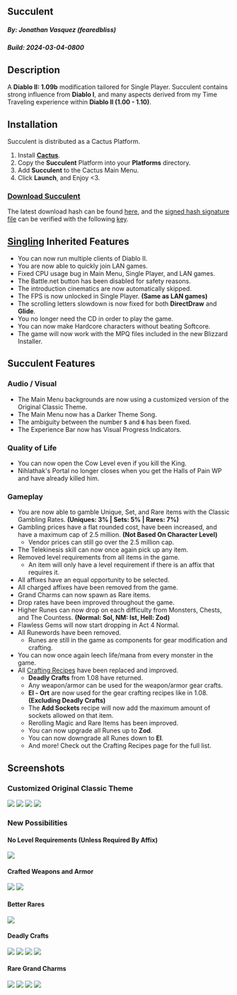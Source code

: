 ## Succulent
##### By: Jonathan Vasquez (fearedbliss)
##### Build: 2024-03-04-0800

## Description

A **Diablo II: 1.09b** modification tailored for Single Player. Succulent
contains strong influence from **Diablo I**, and many aspects derived from
my Time Traveling experience within **Diablo II (1.00 - 1.10)**.

## Installation

Succulent is distributed as a Cactus Platform.

1. Install **[Cactus](https://github.com/fearedbliss/Cactus)**.
1. Copy the **Succulent** Platform into your **Platforms** directory.
1. Add **Succulent** to the Cactus Main Menu.
1. Click **Launch**, and Enjoy <3.

### [Download Succulent](https://xyinn.org/diablo/platforms/platinum/Succulent/Succulent.7z)

The latest download hash can be found [here](https://xyinn.org/diablo/platforms/platinum/Succulent/Succulent.7z.SHA256.txt),
and the [signed hash signature file](https://xyinn.org/diablo/platforms/platinum/Succulent/Succulent.7z.SHA256.txt.sig) can be
verified with the following [key](https://keys.openpgp.org/search?q=34DA+858C+1447+509E+C77A+D49F+FB85+90B7+C4CA+5279).

## [Singling](https://github.com/fearedbliss/Cactus/blob/main/README-SINGLING.md) Inherited Features

- You can now run multiple clients of Diablo II.
- You are now able to quickly join LAN games.
- Fixed CPU usage bug in Main Menu, Single Player, and LAN games.
- The Battle.net button has been disabled for safety reasons.
- The introduction cinematics are now automatically skipped.
- The FPS is now unlocked in Single Player. **(Same as LAN games)**
- The scrolling letters slowdown is now fixed for both **DirectDraw** and **Glide**.
- You no longer need the CD in order to play the game.
- You can now make Hardcore characters without beating Softcore.
- The game will now work with the MPQ files included in the new Blizzard Installer.

## Succulent Features

### Audio / Visual

- The Main Menu backgrounds are now using a customized version of the Original Classic Theme.
- The Main Menu now has a Darker Theme Song.
- The ambiguity between the number **`5`** and **`6`** has been fixed.
- The Experience Bar now has Visual Progress Indicators.

### Quality of Life

- You can now open the Cow Level even if you kill the King.
- Nihlathak's Portal no longer closes when you get the Halls of Pain WP and have already killed him.

### Gameplay

- You are now able to gamble Unique, Set, and Rare items with the Classic Gambling Rates. **(Uniques: 3% | Sets: 5% | Rares: 7%)**
- Gambling prices have a flat rounded cost, have been increased, and have a maximum cap of 2.5 million. **(Not Based On Character Level)**
	- Vendor prices can still go over the 2.5 million cap.
- The Telekinesis skill can now once again pick up any item.
- Removed level requirements from all items in the game.
  - An item will only have a level requirement if there is an affix that requires it.
- All affixes have an equal opportunity to be selected.
- All charged affixes have been removed from the game.
- Grand Charms can now spawn as Rare items.
- Drop rates have been improved throughout the game.
- Higher Runes can now drop on each difficulty from Monsters, Chests, and The Countess. **(Normal: Sol, NM: Ist, Hell: Zod)**
- Flawless Gems will now start dropping in Act 4 Normal.
- All Runewords have been removed.
  - Runes are still in the game as components for gear modification and crafting.
- You can now once again leech life/mana from every monster in the game.
- All [Crafting Recipes](RECIPES.md) have been replaced and improved.
	- **Deadly Crafts** from 1.08 have returned.
	- Any weapon/armor can be used for the weapon/armor gear crafts.
	- **El - Ort** are now used for the gear crafting recipes like in 1.08. **(Excluding Deadly Crafts)**
	- The **Add Sockets** recipe will now add the maximum amount of sockets allowed on that item.
	- Rerolling Magic and Rare Items has been improved.
	- You can now upgrade all Runes up to **Zod**.
	- You can now downgrade all Runes down to **El**.
	- And more! Check out the Crafting Recipes page for the full list.

## Screenshots

### Customized Original Classic Theme

![](https://i.imgur.com/aD9tG8b.jpg)
![](https://i.imgur.com/LsOtvf3.jpg)
![](https://i.imgur.com/EWuWu1w.jpg)
![](https://i.imgur.com/M18CQkt.jpg)

### New Possibilities

#### No Level Requirements (Unless Required By Affix)

![](https://i.imgur.com/IozIjmj.jpg)

#### Crafted Weapons and Armor

![](https://i.imgur.com/EVb4hOU.jpg)
![](https://i.imgur.com/VQMrEf0.jpg)

#### Better Rares

![](https://i.imgur.com/x3p206D.jpg)

#### Deadly Crafts

![](https://i.imgur.com/iXsPUPW.jpg)
![](https://i.imgur.com/48YFuZA.jpg)
![](https://i.imgur.com/QGSGgMH.jpg)
![](https://i.imgur.com/CCWs5Zw.jpg)

#### Rare Grand Charms

![](https://i.imgur.com/LAPdicO.jpg)
![](https://i.imgur.com/wJPsBmw.jpg)
![](https://i.imgur.com/bxZC7xW.jpg)
![](https://i.imgur.com/3lGFb86.jpg)
